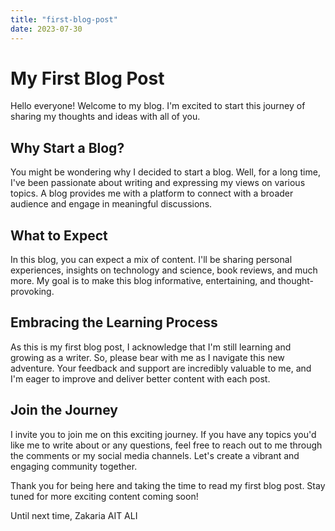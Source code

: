 ```yaml
---
title: "first-blog-post"
date: 2023-07-30
---
```

# My First Blog Post

Hello everyone! Welcome to my blog. I'm excited to start this journey of sharing my thoughts and ideas with all of you.

## Why Start a Blog?

You might be wondering why I decided to start a blog. Well, for a long time, I've been passionate about writing and expressing my views on various topics. A blog provides me with a platform to connect with a broader audience and engage in meaningful discussions.

## What to Expect

In this blog, you can expect a mix of content. I'll be sharing personal experiences, insights on technology and science, book reviews, and much more. My goal is to make this blog informative, entertaining, and thought-provoking.

## Embracing the Learning Process

As this is my first blog post, I acknowledge that I'm still learning and growing as a writer. So, please bear with me as I navigate this new adventure. Your feedback and support are incredibly valuable to me, and I'm eager to improve and deliver better content with each post.

## Join the Journey

I invite you to join me on this exciting journey. If you have any topics you'd like me to write about or any questions, feel free to reach out to me through the comments or my social media channels. Let's create a vibrant and engaging community together.

Thank you for being here and taking the time to read my first blog post. Stay tuned for more exciting content coming soon!

Until next time,
Zakaria AIT ALI
